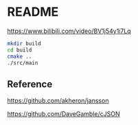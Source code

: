 # README

<https://www.bilibili.com/video/BV1j54y1i7Lq>

```bash
mkdir build
cd build
cmake ..
./src/main
```

## Reference

<https://github.com/akheron/jansson>

<https://github.com/DaveGamble/cJSON>
